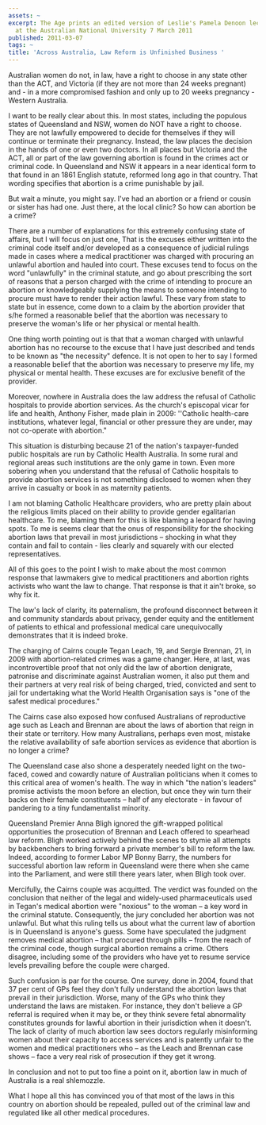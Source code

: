 ```yaml
---
assets: ~
excerpt: The Age prints an edited version of Leslie's Pamela Denoon lecture, delivered
  at the Australian National University 7 March 2011
published: 2011-03-07
tags: ~
title: 'Across Australia, Law Reform is Unfinished Business '
---
```

Australian women do not, in law, have a right to choose in any state other than the ACT, and Victoria (if they are not more than 24 weeks pregnant) and - in a more compromised fashion and only up to 20 weeks pregnancy - Western Australia.

I want to be really clear about this. In most states, including the populous states of Queensland and NSW, women do NOT have a right to choose. They are not lawfully empowered to decide for themselves if they will  continue or terminate their pregnancy. Instead, the law places the decision in the hands of one or even two doctors. In all places but Victoria and the ACT, all or part of the law governing abortion is found in the crimes act or criminal code. In Queensland and NSW it appears in a near identical form to that found in an 1861 English statute, reformed long ago in that country. That wording specifies that abortion is a crime punishable by jail.

But wait a minute, you might say. I've had an abortion or a friend or cousin or sister has had one. Just there, at the local clinic? So how can abortion be a crime?

There are a number of explanations for this extremely confusing state of affairs, but I will focus on just one, That is the excuses either written into the criminal code itself and/or developed as a consequence of judicial rulings made in cases where a medical practitioner was charged with procuring an unlawful abortion and hauled into court. These excuses tend to focus on the word "unlawfully" in the criminal statute, and go about prescribing the sort of reasons that a person charged with the crime of intending to procure an abortion or knowledgeably supplying the means to someone intending to procure must have to render their action lawful. These vary from state to state but in essence, come down to a claim by the abortion provider that s/he formed a reasonable belief that the abortion was necessary to preserve the woman's life or her physical or mental health.

One thing worth pointing out is that that a woman charged with unlawful abortion has no recourse to the excuse that I have just described and tends to be known as "the necessity" defence. It is not open to her to say I formed a reasonable belief that the abortion was necessary to preserve my life, my physical or mental health. These excuses are for exclusive benefit of the provider.

Moreover, nowhere in Australia does the law address the refusal of Catholic hospitals to provide abortion services. As the church's episcopal vicar for life and health, Anthony Fisher, made plain in 2009: ''Catholic health-care institutions, whatever legal, financial or other pressure they are under, may not co-operate with abortion."

This situation is disturbing because 21 of the nation's taxpayer-funded public hospitals are run by Catholic Health Australia. In some rural and regional areas such institutions are the only game in town. Even more sobering when you understand that the refusal of Catholic hospitals to provide abortion services is not something disclosed to women when they arrive in casualty or book in as maternity patients.

I am not blaming Catholic Healthcare providers, who are pretty plain about the religious limits placed on their ability to provide gender egalitarian healthcare. To me, blaming them for this is like blaming a leopard for having spots. To me is seems clear that the onus of responsibility for the shocking abortion laws that prevail in most jurisdictions – shocking in what they contain and fail to contain - lies clearly and squarely with our elected representatives.

All of this goes to the point I wish to make about the most common response that lawmakers give to medical practitioners and abortion rights activists who want the law to change. That response is that it ain't broke, so why fix it.

The law's lack of clarity, its paternalism, the profound disconnect between it and community standards about privacy, gender equity and the entitlement of patients to ethical and professional medical care unequivocally demonstrates that it is indeed broke.

The charging of Cairns couple Tegan Leach, 19, and Sergie Brennan, 21, in 2009 with abortion-related crimes was a game changer. Here, at last, was incontrovertible proof that not only did the law of abortion denigrate, patronise and discriminate against Australian women, it also put them and their partners at very real risk of being charged, tried, convicted and sent to jail for undertaking what the World Health Organisation says is "one of the safest medical procedures."

The Cairns case also exposed how confused Australians of reproductive age such as Leach and Brennan are about the laws of abortion that reign in their state or territory. How many Australians, perhaps even most, mistake the relative availability of safe abortion services as evidence that abortion is no longer a crime?

The Queensland case also shone a desperately needed light on the two-faced, cowed and cowardly nature of Australian politicians when it comes to this critical area of women's  health. The way in which "the nation's leaders" promise activists the moon before an election, but once they win turn their backs on their female constituents – half of any electorate - in favour of pandering to a tiny fundamentalist minority.

Queensland Premier Anna Bligh ignored the gift-wrapped political opportunities the prosecution of Brennan and Leach offered to spearhead law reform. Bligh worked actively behind the scenes to stymie all attempts by backbenchers to bring forward a private member's bill to reform the law. Indeed, according to former Labor MP Bonny Barry, the numbers for successful abortion law reform in Queensland were there when she came into the Parliament, and were still there years later, when Bligh took over.

Mercifully, the Cairns couple was acquitted. The verdict was founded on the conclusion that neither of the legal and widely-used pharmaceuticals used in Tegan's medical abortion were "noxious" to the woman – a key word in the criminal statute. Consequently, the jury concluded her abortion was not unlawful. But what this ruling tells us about what the current law of abortion is in Queensland is anyone's guess. Some have speculated the judgment removes medical abortion – that procured through pills – from the reach of the criminal code, though surgical abortion remains a crime. Others disagree, including some of the providers who have yet to resume service levels prevailing before the couple were charged.

Such confusion is par for the course.  One survey, done in 2004, found that 37 per cent of GPs feel they don't fully understand the abortion laws that prevail in their jurisdiction. Worse, many of the GPs who think they understand the laws are mistaken. For instance, they don't believe a GP referral is required when it may be, or they think severe fetal abnormality constitutes grounds for lawful abortion in their jurisdiction when it doesn't. The lack of clarity of much abortion law sees doctors regularly misinforming women about their capacity to access services and is patently unfair to the women and medical practitioners who – as the Leach and Brennan case shows – face a very real risk of prosecution if they get it wrong.

In conclusion and not to put too fine a point on it, abortion law in much of Australia is a real shlemozzle.

What I hope all this has convinced you of that most of the laws in this country on abortion should be repealed, pulled out of the criminal law and regulated like all other medical procedures.